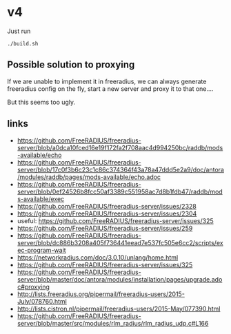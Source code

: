 # v4

Just run
```shell
./build.sh
```

## Possible solution to proxying

If we are unable to implement it in freeradius,
we can always generate freeradius config on the fly,
start a new server and proxy it to that one....

But this seems too ugly.


## links
- https://github.com/FreeRADIUS/freeradius-server/blob/a0dca10fced16e19f172fa2f708aac4d994250bc/raddb/mods-available/echo
- https://github.com/FreeRADIUS/freeradius-server/blob/17c0f3b6c23c1c86c374364f43a78a47ddd5e2a9/doc/antora/modules/raddb/pages/mods-available/echo.adoc
- https://github.com/FreeRADIUS/freeradius-server/blob/0ef24526b8fcc50af3389c551958ac7d8b1fdb47/raddb/mods-available/exec
- https://github.com/FreeRADIUS/freeradius-server/issues/2328
- https://github.com/FreeRADIUS/freeradius-server/issues/2304
- useful: https://github.com/FreeRADIUS/freeradius-server/issues/325
- https://github.com/FreeRADIUS/freeradius-server/issues/259
- https://github.com/FreeRADIUS/freeradius-server/blob/dc886b3208a405f736441eead7e537fc505e6cc2/scripts/exec-program-wait
- https://networkradius.com/doc/3.0.10/unlang/home.html
- https://github.com/FreeRADIUS/freeradius-server/issues/325
- https://github.com/FreeRADIUS/freeradius-server/blob/master/doc/antora/modules/installation/pages/upgrade.adoc#proxying
- http://lists.freeradius.org/pipermail/freeradius-users/2015-July/078760.html
- http://lists.cistron.nl/pipermail/freeradius-users/2015-May/077390.html
- https://github.com/FreeRADIUS/freeradius-server/blob/master/src/modules/rlm_radius/rlm_radius_udp.c#L166

